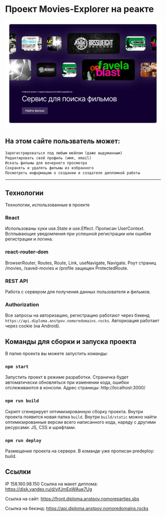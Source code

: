 # Проект Movies-Explorer на реакте

<a href="https://front.diploma.anstpov.nomoreparties.sbs" target="_blank">
    <img src="https://github.com/AnastasiaPovarkova/movies-explorer-frontend/blob/main/src/images/screensaver.png?raw=true" width="900" title="Movies https" alt="Movies https"/>
</a>

## На этом сайте пользватель может:

    Зарегистрироваться под любым мейлом (даже выдуманным)
    Редактировать свой профиль (имя, email)
    Искать фильмы для вечернего просмотра
    Сохранять и удалять фильмы из избранного
    Посмотреть информацию о создании и создателе дипломной работы
____

## Технологии

Технологии, использованные в проекте

### React

Использованы хуки use.State и use.Effect. Прописан UserContext. Всплывающие уведомления при успешной регистрации или ошибке регистрации и логина.

### react-router-dom

BrowserRouter, Routes, Route, Link, useNavigate, Navigate. Роут страниц /movies, /saved-movies и /profile защищен ProtectedRoute.

### REST API

Работа с сервером для получения данных пользователя и фильмов.

### Authorization

Все запросы на авторизацию, регистрацию работают через бэкенд `https://api.diploma.anstpov.nomoredomains.rocks`. Авторизация работает через cookie (на Android).


## Команды для сборки и запуска проекта

В папке проекта вы можете запустить команды:

### `npm start`

Запустить проект в режиме разработки.
Страничка будет автоматически обновляться при изменении кода, ошибки отслеживаются в консоли.
Адрес страницы: http://localhost:3000/

### `npm run build`

Скрипт сгенерирует оптимизированную сборку проекта. Внутри проекта появится новая папка `build`. Внутри `build/static` можно найти оптимизированные версии всего написанного кода, наряду с другими ресурсами: JS, CSS и шрифтами. 

### `npm run deploy`

Размещение проекта на сервере. В команде уже прописан predeploy: build.


## Ссылки 

IP 158.160.98.150
Ссылка на макет диплома: https://disk.yandex.ru/d/vjfJmEqWAue7Ug

Ссылка на сайт: https://front.diploma.anstpov.nomoreparties.sbs

Ссылка на бекэнд: https://api.diploma.anstpov.nomoredomains.rocks


